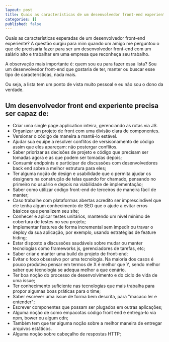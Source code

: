 ```yaml
---
layout: post
title: Quais as características de um desenvolvedor front-end experiente?
categories: []
published: false
---
```


Quais as características esperadas de um desenvolvedor front-end experiente? A questão surgiu para mim quando um amigo me perguntou o que ele precisaria fazer para ser um desenvolvedor front-end com um salário alto e trabalhar em uma empresa que reconheça seu trabalho.

A observação mais importante é: quem sou eu para fazer essa lista? Sou um desenvolvedor front-end que gostaria de ter, manter ou buscar esse tipo de características, nada mais. 

Ou seja, a lista tem um ponto de vista muito pessoal e eu não sou o dono da verdade.

## Um desenvolvedor front end experiente precisa ser capaz de:

* Criar uma single page application inteira, gerenciando as rotas via JS.
* Organizar um projeto de front com uma divisão clara de componentes.
* Versionar o código de maneira a mantê-lo estável.
* Ajudar sua equipe a resolver conflitos de versisonamento de código assim que eles apareçam: não postergar conflitos.
* Saber priorizar as decisões de projeto e código que precisam ser tomadas agora e as que podem ser tomadas depois;
* Consumir endpoints e participar de discussões com desenvolvedores back end sobre a melhor estrutura para eles;
* Ter alguma noção de design e usabilidade que o permita ajudar os designers na construção de telas quando for chamado, pensando no primeiro no usuário e depois na viabilidade de implementação;
* Saber como utilizar código front-end de terceiros de maneira fácil de manter;
* Caso trabalhe com plataformas abertas acredito ser imprescindível que ele tenha algum conhecimento de SEO que o ajude a evitar erros básicos que penalizem seu site;
* Conhecer e aplicar testes unitários, mantendo um nível mínimo de cobertura de testes no seu projeto;
* Implementar features de forma incremental sem impedir ou travar o deploy da sua aplicação, por exemplo, usando estratégias de feature hiding;
* Estar disposto a discussões saudáveis sobre mudar ou manter tecnologias como frameworks js, gerenciadores de tarefas, etc;
* Saber criar e manter uma build do projeto de front-end;
* Evitar o foco obsessivo por uma tecnologia. Na maioria dos casos é pouco produtivo pensar em termos de X é melhor que Y, sendo melhor saber que tecnologia se adequa melhor a que cenário.
* Ter boa noção do processo de desenvolvimento e do ciclo de vida de uma issue;
* Ter conhecimento suficiente nas tecnologias que mais trabalha para propor algumas boas práticas para o time;
* Saber escrever uma issue de forma bem descrita, para "macaco ler e entender";
* Escrever componentes que possam ser plugados em outras aplicações;
* Alguma noção de como empacotas código front end e entrega-lo via npm, bower ou algum cdn;
* Também tem que ter alguma noção sobre a melhor maneira de entregar arquivos estáticos.
* Alguma noção sobre cabeçalho de respostas HTTP;
